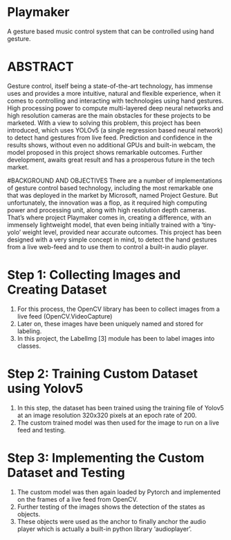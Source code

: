 # Playmaker
A gesture based music control system that can be controlled using hand gesture. 


# ABSTRACT
Gesture control, itself being a state-of-the-art technology, has immense uses and provides a more intuitive, natural and flexible experience, when it comes to controlling and interacting with technologies using hand gestures. High processing power to compute multi-layered deep neural networks and high resolution cameras are the main obstacles for these projects to be marketed. With a view to solving this problem, this project has been introduced, which uses YOLOv5 (a single regression based neural network) to detect hand gestures from live feed. Prediction and confidence in the results shows, without even no additional GPUs and built-in webcam, the model proposed in this project shows remarkable outcomes. Further development, awaits great result and has a prosperous future in the tech market.

#BACKGROUND AND OBJECTIVES
There are a number of implementations of gesture control based technology, including the most remarkable one that was deployed in the market by Microsoft, named Project Gesture. But unfortunately, the innovation was a flop, as it required high computing power and processing unit, along with high resolution depth cameras. That’s where project Playmaker comes in, creating a difference, with an immensely lightweight model, that even being initially trained with a ‘tiny-yolo’ weight level, provided near accurate outcomes.
This project has been designed with a very simple concept in mind, to detect the hand gestures from a live web-feed and to use them to control a built-in audio player. 

# Step 1: Collecting Images and Creating Dataset
1.	For this process, the OpenCV library has been to collect images from a live feed (OpenCV.VideoCapture)
2.	Later on, these images have been uniquely named and stored for labeling.
3.	In this project, the LabelImg [3] module has been to label images into classes.

# Step 2: Training Custom Dataset using Yolov5
1.	In this step, the dataset has been trained using the training file of Yolov5 at an image resolution 320x320 pixels at an epoch rate of 200.
2.	The custom trained model was then used for the image to run on a live feed and testing.

# Step 3: Implementing the Custom Dataset and Testing
1.	The custom model was then again loaded by Pytorch and implemented on the frames of a live feed from OpenCV.
2.	Further testing of the images shows the detection of the states as objects. 
3.	These objects were used as the anchor to finally anchor the audio player which is actually a built-in python library ‘audioplayer’.  
